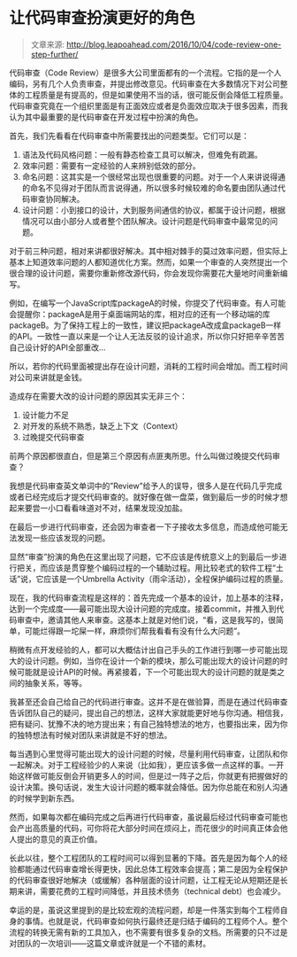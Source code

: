 # 让代码审查扮演更好的角色
> 文章来源: http://blog.leapoahead.com/2016/10/04/code-review-one-step-further/

代码审查（Code Review）是很多大公司里面都有的一个流程。它指的是一个人编码，另有几个人负责审查，并提出修改意见。代码审查在大多数情况下对公司整体的工程质量是有提高的，但是如果使用不当的话，很可能反倒会降低工程质量。代码审查究竟在一个组织里面是有正面效应或者是负面效应取决于很多因素，而我认为其中最重要的是代码审查在开发过程中扮演的角色。

首先，我们先看看在代码审查中所需要找出的问题类型。它们可以是：
1. 语法及代码风格问题：一般有静态检查工具可以解决，但难免有疏漏。
2. 效率问题：需要有一定经验的人来辨别低效的部分。
3. 命名问题：这其实是一个很经常出现也很重要的问题。对于一个人来讲说得通的命名不见得对于团队而言说得通，所以很多时候较难的命名要由团队通过代码审查协同解决。
4. 设计问题：小到接口的设计，大到服务间通信的协议，都属于设计问题，根据情况可以由小部分人或者整个团队解决。设计问题是代码审查中最常见的问题。

对于前三种问题，相对来讲都很好解决。其中相对棘手的莫过效率问题，但实际上基本上知道效率问题的人都知道优化方案。然而，如果一个审查的人突然提出一个很合理的设计问题，需要你重新修改源代码，你会发现你需要花大量地时间重新编写。

例如，在编写一个JavaScript库packageA的时候，你提交了代码审查。有人可能会提醒你：packageA是用于桌面端网站的库，相对应的还有一个移动端的库packageB。为了保持工程上的一致性，建议把packageA改成盒packageB一样的API。一致性一直以来是一个让人无法反驳的设计追求，所以你只好把辛辛苦苦自己设计好的API全部重改…

所以，若你的代码里面被提出存在设计问题，消耗的工程时间会增加。而工程时间对公司来讲就是金钱。

造成存在需要大改的设计问题的原因其实无非三个：
1. 设计能力不足
2. 对开发的系统不熟悉，缺乏上下文（Context）
3. 过晚提交代码审查

前两个原因都很直白，但是第三个原因有点匪夷所思。什么叫做过晚提交代码审查？

我想是代码审查英文单词中的”Review”给予人的误导，很多人是在代码几乎完成或者已经完成后才提交代码审查的。就好像在做一盘菜，做到最后一步的时候才想起来要尝一小口看看味道对不对，结果发现没加盐。

在最后一步进行代码审查，还会因为审查者一下子接收太多信息，而造成他可能无法发现一些应该发现的问题。

显然“审查”扮演的角色在这里出现了问题，它不应该是传统意义上的到最后一步进行把关，而应该是贯穿整个编码过程的一个辅助过程。用比较老式的软件工程“土话”说，它应该是一个Umbrella Activity（雨伞活动），全程保护编码过程的质量。

现在，我的代码审查流程是这样的：首先完成一个基本的设计，加上基本的注释，达到一个完成度——最可能出现大设计问题的完成度。接着commit，并推入到代码审查中，邀请其他人来审查。这基本上就是对他们说，“看，这是我写的，很简单，可能烂得跟一坨屎一样，麻烦你们帮我看看有没有什么大问题”。

稍微有点开发经验的人，都可以大概估计出自己手头的工作进行到哪一步可能出现大的设计问题。例如，当你在设计一个新的模块，那么可能出现大的设计问题的时候可能就是设计API的时候。再紧接着，下一个可能出现大的设计问题的就是类之间的抽象关系，等等。

我甚至还会自己给自己的代码进行审查。这并不是在做验算，而是在通过代码审查告诉团队自己的疑问，提出自己的想法，这样大家就能更好地与你沟通。相信我，把有疑问、犹豫不决的地方提出来；有自己独特想法的地方，也要指出来，因为你的独特想法有时候对团队来讲就是不好的想法。

每当遇到心里觉得可能出现大的设计问题的时候，尽量利用代码审查，让团队和你一起解决。对于工程经验少的人来说（比如我），更应该多做一点这样的事。一开始这样做可能反倒会开销更多人的时间，但是过一阵子之后，你就更有把握做好的设计决策。换句话说，发生大设计问题的概率就会降低。因为你总能在和别人沟通的时候学到新东西。

然而，如果每次都在编码完成之后再进行代码审查，虽说最后经过代码审查可能也会产出高质量的代码，可你将花大部分时间在烦闷上，而花很少的时间真正体会他人提出的意见的真正价值。

长此以往，整个工程团队的工程时间可以得到显著的下降。首先是因为每个人的经验都能通过代码审查增长得更快，因此总体工程效率会提高；第二是因为全程保护的代码审查很好地解决（或缓解）各种层面的设计问题，让工程无论从短期还是长期来讲，需要花费的工程时间降低，并且技术债务（technical debt）也会减少。

幸运的是，虽说这里提到的是比较宏观的流程问题，却是一件落实到每个工程师自身的事情。也就是说，代码审查如何执行最终还是归结于编码的工程师个人。整个流程的转换无需有新的工具加入，也不需要有很多复杂的文档。所需要的只不过是对团队的一次培训——这篇文章或许就是一个不错的素材。